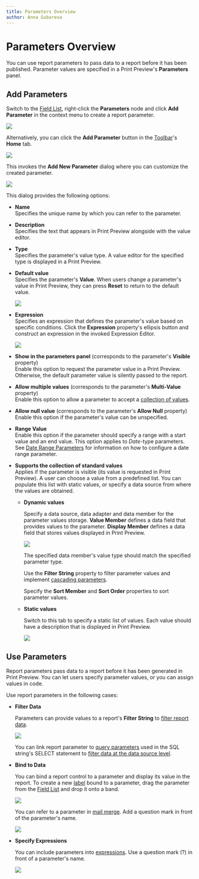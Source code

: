 ```yaml
---
title: Parameters Overview
author: Anna Gubareva
---
```

# Parameters Overview

You can use report parameters to pass data to a report before it has been published. Parameter values are specified in a Print Preview's **Parameters** panel.

## Add Parameters

Switch to the [Field List](../../report-designer-tools/ui-panels/field-list.md), right-click the **Parameters** node and click **Add Parameter** in the context menu to create a report parameter.

![](../../../../../images/eurd-win-parameters-add-parameter-via-field-list.png)

Alternatively, you can click the **Add Parameter** button in the [Toolbar](../../report-designer-tools/toolbar.md)'s **Home** tab.

![](../../../../../images/eurd-win-parameters-add-parameter-via-toolbar.png)

This invokes the **Add New Parameter** dialog where you can customize the created parameter.

![](../../../../../images/eurd-win-parameters-add-new-parameter-dialog.png)

This dialog provides the following options:

* **Name**  
	Specifies the unique name by which you can refer to the parameter.
* **Description**  
	Specifies the text that appears in Print Preview alongside with the value editor.
* **Type**  
	Specifies the parameter's value type. A value editor for the specified type is displayed in a Print Preview.
* **Default value**  
	Specifies the parameter's **Value**. When users change a parameter's value in Print Preview, they can press **Reset** to return to the default value.

	![](../../../../../images/eurd-win-parameters-reset-parameter-value.png)

* **Expression**  
	Specifies an expression that defines the parameter's value based on specific conditions. Click the **Expression** property's ellipsis button and construct an expression in the invoked Expression Editor.

	![](../../../../../images/eurd-win-parameters-construct-expression.png)

* **Show in the parameters panel** (corresponds to the parameter's **Visible** property)  
	Enable this option to request the parameter value in a Print Preview. Otherwise, the default parameter value is silently passed to the report.
* **Allow multiple values** (corresponds to the parameter's **Multi-Value** property)  
	Enable this option to allow a parameter to accept a [collection of values](create-multi-value-and-cascading-parameters.md).
* **Allow null value** (corresponds to the parameter's **Allow Null** property)  
	Enable this option if the parameter's value can be unspecified.
* **Range Value**  
	Enable this option if the parameter should specify a range with a start value and an end value. This option applies to _Date_-type parameters. See [Date Range Parameters](date-range-parameters.md) for information on how to configure a date range parameter.
* **Supports the collection of standard values**  
	Applies if the parameter is visible (its value is requested in Print Preview). A user can choose a value from a predefined list. You can populate this list with static values, or specify a data source from where the values are obtained.

	* **Dynamic values**

		Specify a data source, data adapter and data member for the parameter values storage. **Value Member** defines a data field that provides values to the parameter. **Display Member** defines a data field that stores values displayed in Print Preview.
		
		![](../../../../../images/eurd-win-parameters-dynamic-values.png)
		
		The specified data member's value type should match the specified parameter type.
		
		Use the **Filter String** property to filter parameter values and implement [cascading parameters](create-multi-value-and-cascading-parameters.md).

		Specify the **Sort Member** and **Sort Order** properties to sort parameter values.
		
	* **Static values**
		
		Switch to this tab to specify a static list of values. Each value should have a description that is displayed in Print Preview.
		
		![](../../../../../images/eurd-win-parameters-static-values.png)

## Use Parameters

Report parameters pass data to a report before it has been generated in Print Preview. You can let users specify parameter values, or you can assign values in code.

Use report parameters in the following cases:

* **Filter Data**

	Parameters can provide values to a report's **Filter String** to [filter report data](../filter-data/filter-data-at-the-report-level.md).

	![](../../../../../images/eurd-win-parameters-in-filter-string.png)

	You can link report parameter to [query parameters](use-query-parameters.md) used in the SQL string's SELECT statement to [filter data at the data source level](../filter-data/filter-data-at-the-data-source-level.md).

* **Bind to Data**
	
	You can bind a report control to a parameter and display its value in the report. To create a new [label](../../use-report-elements/use-basic-report-controls/label.md) bound to a parameter, drag the parameter from the [Field List](../../report-designer-tools/ui-panels/field-list.md) and drop it onto a band.
	
	![](../../../../../images/eurd-win-parameters-for-data-binding.png)
	
	You can refer to a parameter in [mail merge](../../bind-to-data/use-embedded-fields-mail-merge.md). Add a question mark in front of the parameter's name.

	![](../../../../../images/eurd-win-mailmerge-parameters.png)

* **Specify Expressions**
    
    You can include parameters into [expressions](../../use-expressions.md). Use a question mark (?) in front of a parameter's name.

    ![](../../../../../images/eurd-win-parameters-in-expression-editor.png)